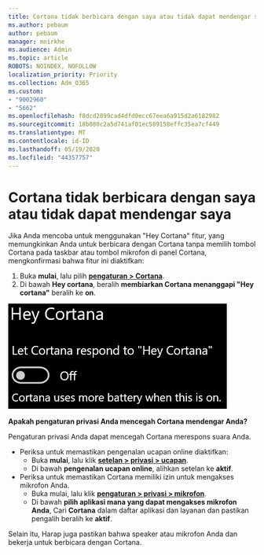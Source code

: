 ```yaml
---
title: Cortana tidak berbicara dengan saya atau tidak dapat mendengar saya
ms.author: pebaum
author: pebaum
manager: mnirkhe
ms.audience: Admin
ms.topic: article
ROBOTS: NOINDEX, NOFOLLOW
localization_priority: Priority
ms.collection: Adm_O365
ms.custom:
- "9002960"
- "5662"
ms.openlocfilehash: f8dcd2899cad4dfd0ecc67eea6a915d2a6182982
ms.sourcegitcommit: 18b080c2a5d741af01ec589158effc35ea7cf449
ms.translationtype: MT
ms.contentlocale: id-ID
ms.lasthandoff: 05/19/2020
ms.locfileid: "44357757"
---
```

# <a name="cortana-doesnt-talk-to-me-or-cant-hear-me"></a>Cortana tidak berbicara dengan saya atau tidak dapat mendengar saya

Jika Anda mencoba untuk menggunakan "Hey Cortana" fitur, yang memungkinkan Anda untuk berbicara dengan Cortana tanpa memilih tombol Cortana pada taskbar atau tombol mikrofon di panel Cortana, mengkonfirmasi bahwa fitur ini diaktifkan:

1. Buka **mulai**, lalu pilih **[pengaturan > Cortana](ms-settings:cortana?activationSource=GetHelp)**.
2. Di bawah **Hey cortana**, beralih **membiarkan Cortana menanggapi "Hey cortana"** beralih ke **on**.

![Hei Cortana](media/hey-cortana.png)

**Apakah pengaturan privasi Anda mencegah Cortana mendengar Anda?**

Pengaturan privasi Anda dapat mencegah Cortana merespons suara Anda.
- Periksa untuk memastikan pengenalan ucapan online diaktifkan:
    - Buka **mulai**, lalu klik **[setelan > privasi > ucapan](ms-settings:privacy-speech?activationSource=GetHelp)**.
    - Di bawah **pengenalan ucapan online**, alihkan setelan ke **aktif**.
- Periksa untuk memastikan Cortana memiliki izin untuk mengakses mikrofon Anda. 
    - Buka mulai, lalu klik **[pengaturan > privasi > mikrofon](ms-settings:privacy-microphone?activationSource=GetHelp)**.
    - Di bawah **pilih aplikasi mana yang dapat mengakses mikrofon Anda**, Cari **Cortana** dalam daftar aplikasi dan layanan dan pastikan pengalih beralih ke **aktif**.

Selain itu, Harap juga pastikan bahwa speaker atau mikrofon Anda dan bekerja untuk berbicara dengan Cortana.
